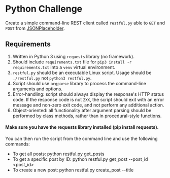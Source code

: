 


# Python Challenge

Create a simple command-line REST client called `restful.py` able to `GET` and `POST` from [JSONPlaceholder](https://jsonplaceholder.typicode.com/).

## Requirements

1. Written in Python 3 using `requests` library (no framework).
2. Should include `requirements.txt` file for `pip3 install -r requirements.txt` into a `venv` virtual environment.
3. `restful.py` should be an executable Linux script. Usage should be `./restful.py` not `python3 restful.py`.
4. Script should use `argparse` library to process the command-line arguments and options.
5. Error-handling: script should always display the response's HTTP status code. If the response code is not `2XX`, the script should exit with an error message and non-zero exit code, and not perform any additional action.
6. Object-oriented: all functionality after argument parsing should be performed by class methods, rather than in procedural-style functions.
#### Make sure you have the requests library installed (pip install requests). 
   You can then run the script from the command line and use the following commands:

- To get all posts: python restful.py get_posts
- To get a specific post by ID: python restful.py get_post --post_id <post_id>
- To create a new post: python restful.py create_post --title <title> --body <body> --user_id <user_id>
- Replace <post_id>, <title>, <body>, and <user_id> with the appropriate values.



